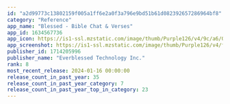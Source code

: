 ```yaml
---
id: "a2d99773c13802159f005a1ff6e2a0f3a796e9bd51b61d082392657286964bf8"
category: "Reference"
app_name: "Blessed - Bible Chat & Verses"
app_id: 1634567736
app_icon: https://is1-ssl.mzstatic.com/image/thumb/Purple126/v4/9c/a6/0b/9ca60be6-5039-6fd9-6fb6-76e049b08efa/AppIcon-0-0-1x_U007emarketing-0-0-0-7-0-0-sRGB-0-0-0-GLES2_U002c0-512MB-85-220-0-0.png/1024x1024bb.png
app_screenshot: https://is1-ssl.mzstatic.com/image/thumb/Purple126/v4/f7/11/a9/f711a9aa-0517-6c17-987b-421394550186/219fcdd4-dcb0-437d-b0d4-96a8870d2333_1242x2688_15.png/1242x2688bb.png
publisher_id: 1714205996
publisher_name: "Everblessed Technology Inc."
rank: 8
most_recent_release: 2024-01-16 00:00:00
release_count_in_past_year: 35
release_count_in_past_year_category: 7
release_count_in_past_year_top_in_category: 23
---
```

